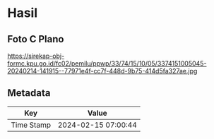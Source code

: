 # Hasil

## Foto C Plano

https://sirekap-obj-formc.kpu.go.id/fc02/pemilu/ppwp/33/74/15/10/05/3374151005045-20240214-141915--77971e4f-cc7f-448d-9b75-414d5fa327ae.jpg


## Metadata

| Key        | Value               |
| ---------- | ------------------- |
| Time Stamp | 2024-02-15 07:00:44 |



